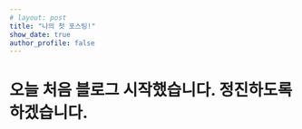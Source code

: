 ```yaml
---
# layout: post
title: "나의 첫 포스팅!"
show_date: true
author_profile: false
---
```


# 오늘 처음 블로그 시작했습니다. 정진하도록하겠습니다.

